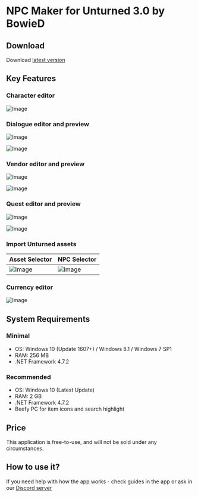 # NPC Maker for Unturned 3.0 by BowieD

## Download

Download [latest version](https://github.com/iBowie/BowieD.Unturned.NPCMaker/releases/latest/download/BowieD.Unturned.NPCMaker.exe)

## Key Features

### Character editor

![Image](screens/character.png)

### Dialogue editor and preview

![Image](screens/dialogue.png)

![Image](screens/dialogue%20preview.png)

### Vendor editor and preview

![Image](screens/vendor.png)

![Image](screens/vendor%20preview.png)

### Quest editor and preview

![Image](screens/quests.png)

![Image](screens/quest%20preview.png)

### Import Unturned assets

| Asset Selector | NPC Selector  |
| - | - |
| ![Image](screens/asset%20picker.png) | ![Image](screens/npc%20picker.png) |

### Currency editor

![Image](screens/currency.png)

## System Requirements

### Minimal
* OS: Windows 10 (Update 1607+) / Windows 8.1 / Windows 7 SP1
* RAM: 256 MB
* .NET Framework 4.7.2

### Recommended
* OS: Windows 10 (Latest Update)
* RAM: 2 GB
* .NET Framework 4.7.2
* Beefy PC for item icons and search highlight

## Price
This application is free-to-use, and will not be sold under any circumstances.

## How to use it?
If you need help with how the app works - check guides in the app or ask in our [Discord server](https://discord.gg/Geqtkx2)
